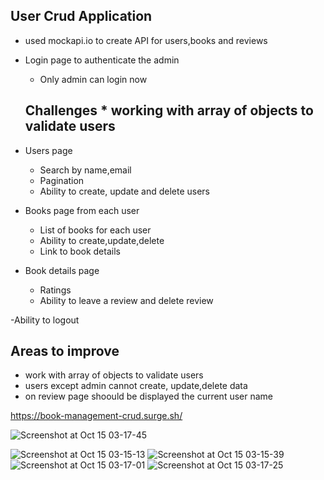 ## User Crud Application

- used mockapi.io to create API for users,books and reviews

- Login page to authenticate the admin
  - Only admin can login now
  ## Challenges \* working with array of objects to validate users
- Users page
  - Search by name,email
  - Pagination
  - Ability to create, update and delete users
- Books page from each user
  - List of books for each user
  - Ability to create,update,delete
  - Link to book details
- Book details page
  - Ratings
  - Ability to leave a review and delete review

-Ability to logout

## Areas to improve

- work with array of objects to validate users
- users except admin cannot create, update,delete data
- on review page shoould be displayed the current user name

https://book-management-crud.surge.sh/

![Screenshot at Oct 15 03-17-45](https://user-images.githubusercontent.com/93488659/195960198-f05f55e9-f960-495e-99e1-428a3dc8839d.png)

![Screenshot at Oct 15 03-15-13](https://user-images.githubusercontent.com/93488659/195960206-b9306d32-ce9a-4aaa-b56f-fe4f2bf5ac2b.png)
![Screenshot at Oct 15 03-15-39](https://user-images.githubusercontent.com/93488659/195960210-e8f360be-3afe-4b17-ab87-3b07e27ede70.png)
![Screenshot at Oct 15 03-17-01](https://user-images.githubusercontent.com/93488659/195960212-d854f7f5-a3f1-41e9-8035-16b83d0cd2dc.png)
![Screenshot at Oct 15 03-17-25](https://user-images.githubusercontent.com/93488659/195960215-885bdfe6-dceb-4fbc-96b8-394575bb2d33.png)
